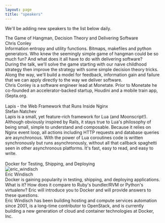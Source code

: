```yaml
---
layout: page
title: "speakers"
---
```


We'll be adding new speakers to the list below daily.

<div class='speaker'>
  <div class='title'>The Game of Hangman, Decision Theory and Delivering Software</div>
    <div class='author'>Chris Conley</div>
  <div class='abstract'>
Information entropy and utility functions. Bitmaps, makefiles and python generators. Who knew the seemingly simple game of hangman could be so much fun? And what does it all have to do with delivering software?<br/>
During the talk, we'll solve the game starting with our naive childhood strategy then improve the strategy with some simple decision theory tricks. Along the way, we'll build a model for feedback, information gain and failure that we can apply directly to the way we deliver software.
  </div>
  <div class='bio'>
Chris Conley is a software engineer lead at Monetate. Prior to Monetate he co-founded an accelerator-backed startup, Houdini and a mobile train app, iSepta.org.
  </div>
</div>
<br class="spacer clear" />

<div class='speaker'>
  <div class='title'>Lapis - the Web Framework that Runs Inside Nginx</div>
    <div class='author'>Stefan Natchev</div>
  <div class='abstract'>
  Lapis is a small, yet feature-rich framework for Lua (and Moonscript!). Although obviously inspired by Rails, it stays true to Lua's philosophy of being small, simple to understand and composable. Because it relies on Nginx event loop, all actions including HTTP requests and database queries are asynchronous. With the power of Lua coroutines code is written synchronously but runs asynchronously, without all that callback spaghetti seen in other asynchronous platforms. It's fast, easy to read, and easy to write.
  </div>
</div>
<br class="spacer clear" />

<div class='speaker'>
<div class='title'>Docker for Testing, Shipping, and Deploying</div>
  <div class='pic' ><img alt="eric_windisch" src="{{root_url}}/images/speakers/eric_windisch.jpg"/></div>
  <div class='author'>Eric Windisch</div>
  <div class='abstract'>
  Docker is gaining popularity in testing, shipping, and deploying applications. What is it? How does it compare to Ruby's bundler/RVM or Python's virtualenv? Eric will introduce you to Docker and will provide answers to these questions.
  </div>
  <div class='bio'>
  Eric Windisch has been building hosting and compute services automation since 2001, is a long-time contributor to OpenStack, and is currently building a new generation of cloud and container technologies at Docker, Inc.
  </div>
</div>
<br class="spacer clear" />
